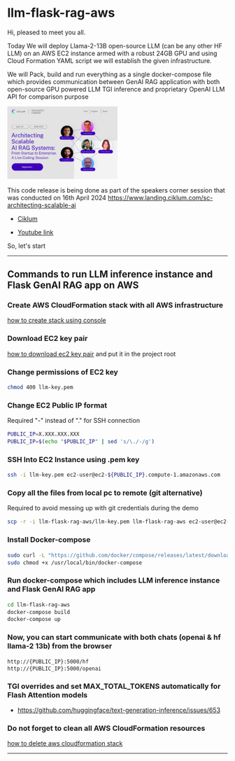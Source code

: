 # llm-flask-rag-aws

Hi, pleased to meet you all.

Today We will deploy Llama-2-13B open-source LLM (can be any other HF LLM)  on an AWS EC2 instance armed with a robust 24GB GPU 
and using Cloud Formation YAML script we will establish the given infrastructure. 

We will Pack, build and run everything as a single docker-compose file which provides communication 
between GenAI RAG application with both open-source GPU powered LLM TGI inference and proprietary OpenAI LLM API 
for comparison purpose

<img src="./imgs/ciklum-gen-ai-sc-event.png" width="50%">

This code release is being done as part of the speakers corner session that was conducted on 16th April 2024
https://www.landing.ciklum.com/sc-architecting-scalable-ai

- [Ciklum](https://www.ciklum.com/)

- [Youtube link](https://youtu.be/75Z-ei2d10k?si=VU6is3mJ1pH04VEr&t=824)

So, let's start

------------------------

## Commands to run LLM inference instance and Flask GenAI RAG app on AWS

### Create AWS CloudFormation stack with all AWS infrastructure
[how to create stack using console](https://docs.aws.amazon.com/AWSCloudFormation/latest/UserGuide/cfn-console-create-stack.html)


### Download EC2 key pair
[how to download ec2 key pair](https://docs.aws.amazon.com/AWSEC2/latest/UserGuide/create-key-pairs.html#having-ec2-create-your-key-pair) 
and put it in the project root

### Change permissions of EC2 key

```bash
chmod 400 llm-key.pem
```

### Change EC2 Public IP format
Required "-" instead of "." for SSH connection 
```bash
PUBLIC_IP=X.XXX.XXX.XXX
PUBLIC_IP=$(echo "$PUBLIC_IP" | sed 's/\./-/g')
```

### SSH Into EC2 Instance using .pem key
```bash
ssh -i llm-key.pem ec2-user@ec2-${PUBLIC_IP}.compute-1.amazonaws.com
```

### Copy all the files from local pc to remote (git alternative)
Required to avoid messing up with git credentials during the demo 
```bash
scp -r -i llm-flask-rag-aws/llm-key.pem llm-flask-rag-aws ec2-user@ec2-${PUBLIC_IP}.compute-1.amazonaws.com:~/
```

### Install Docker-compose
```bash
sudo curl -L "https://github.com/docker/compose/releases/latest/download/docker-compose-$(uname -s)-$(uname -m)" -o /usr/local/bin/docker-compose
sudo chmod +x /usr/local/bin/docker-compose
```

### Run docker-compose which includes LLM inference instance and Flask GenAI RAG app
```bash
cd llm-flask-rag-aws
docker-compose build
docker-compose up
```

### Now, you can start communicate with both chats (openai & hf llama-2 13b) from the browser
```
http://{PUBLIC_IP}:5000/hf
http://{PUBLIC_IP}:5000/openai
```

### TGI overrides and set MAX_TOTAL_TOKENS automatically for Flash Attention models
- https://github.com/huggingface/text-generation-inference/issues/653

### Do not forget to clean all AWS CloudFormation resources
[how to delete aws cloudformation stack](https://docs.aws.amazon.com/AWSCloudFormation/latest/UserGuide/cfn-console-delete-stack.html)

------------------------

